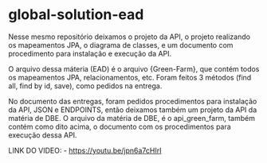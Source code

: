 # global-solution-ead

Nesse mesmo repositório deixamos o projeto da API, o projeto realizando os mapeamentos JPA, o diagrama de classes, e um documento com procedimento para instalação e execução da API.

O arquivo dessa máteria (EAD) é o arquivo {Green-Farm}, que contém todos os mapeamentos JPA, relacionamentos, etc. Foram feitos 3 métodos (find all, find by id, save), como pedidos na entrega.

No documento das entregas, foram pedidos procedimentos para instalação da API, JSON e ENDPOINTS, então deixamos também um projeto da API da matéria de DBE. O arquivo da matéria de DBE, é o api_green_farm, também contém como dito acima, o documento com os procedimentos para execução dessa API.

LINK DO VIDEO: - https://youtu.be/jpn6a7cHIrI
